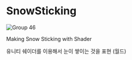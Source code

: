 # SnowSticking
![Group 46](https://github.com/Osongpodo/SnowSticking/assets/73912947/129f8550-ece2-41e1-8e75-d146948cd38b)

Making Snow Sticking with Shader

유니티 쉐이더를 이용해서 눈이 쌓이는 것을 표현 (월드)
